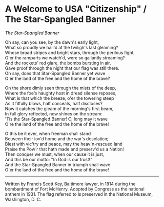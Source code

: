 # A Welcome to USA "Citizenship" / The Star-Spangled Banner #

*The Star-Spangled Banner*

Oh say, can you see, by the dawn's early light,  
What so proudly we hail'd at the twiligh's last gleaming?  
Whose broad stripes and bright stars, through the perilous fight,  
O'er the ramparts we watch'd, were so gallantly streaming?  
And the rockets' red glare, the bombs bursting in air,  
Gave proof through the night that our flag was still there.  
Oh say, does that Star-Spangled Banner yet wave  
O'er the land of the free and the home of the brave?

On the shore dimly seen through the mists of the deep,  
Where the foe's haughty host in dread silense reposes,  
What is that which the breeze, o'er the towering steep  
As it fitfully blows, half conceals, half discloses?  
Now it catches the gleam of the morning's first beam,  
In full glory reflected, now shines on the stream:  
'Tis the Star-Spangled Banner! O, long may it wave  
O're the land of the free and the home of the brave!

O this be it ever, when freeman shall stand  
Between their lov'd home and the war's desolation;  
Blest with vic'try and peace, may the heav'n-rescued land  
Praise the Pow'r that hath made and preserv'd us a Nation!  
Then conquer we must, when our cause it is just,  
And this be our motto: "In God is our trust!"  
And the Star-Spangled Banner in triumph shall wave  
O'er the land of the free and the home of the brave!

----
Written by Francis Scott Key, Baltimore lawyer, in 1814 during the
bombardment of Fort McHenry.  Adopted by Congress as the national
anthem in 1931.  The flag referred to is preserved in the National
Museum, Washington, D. C.
